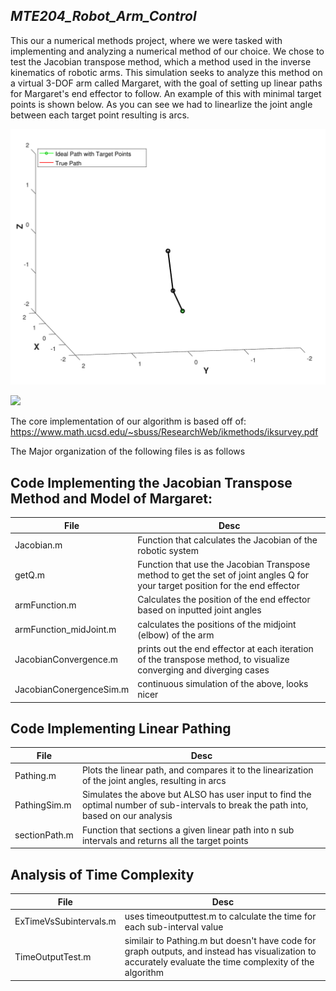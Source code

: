 ***MTE204_Robot_Arm_Control***
---------------------------------------------
This our a numerical methods project, where we were tasked with implementing and analyzing a numerical method of our choice. We chose to test the Jacobian transpose method, which a method used in the inverse kinematics of robotic arms. This simulation seeks to analyze this method on a virtual 3-DOF arm called Margaret, with the goal of setting up linear paths for Margaret's end effector to follow. An example of this with minimal target points is shown below. As you can see we had to linearlize the joint angle between each target point resulting is arcs.

![](./VisualExamples/curvedPathing.gif)

![](./VisualExamples/christmas.gif)



The core implementation of our algorithm is based off of: https://www.math.ucsd.edu/~sbuss/ResearchWeb/ikmethods/iksurvey.pdf

The Major organization of the following files is as follows

Code Implementing the Jacobian Transpose Method and Model of Margaret:
----------------------------------------------
|File| Desc|
|--|--|
| Jacobian.m |Function that calculates the Jacobian of the robotic system |
|getQ.m | Function that use the Jacobian Transpose method to get the set of joint angles Q for your target position for the end effector |
|armFunction.m | Calculates the position of the end effector based on inputted joint angles |
|armFunction_midJoint.m|calculates the positions of the midjoint (elbow) of the arm|
|JacobianConvergence.m|prints out the end effector at each iteration of the transpose method, to visualize converging and diverging cases|
|JacobianConergenceSim.m|continuous simulation of the above, looks nicer |

Code Implementing Linear Pathing
--------------------------------------------
|File|Desc|
|--|--|
|Pathing.m| Plots the linear path, and compares it to the linearization of the joint angles, resulting in arcs|
|PathingSim.m | Simulates the above but ALSO has user input to find the optimal number of sub-intervals to break the path into, based on our analysis|
|sectionPath.m |Function that sections a given linear path into n sub intervals and returns all the target points|

Analysis of Time Complexity
--------------------------------------
|File|Desc|
|--|--|
|ExTimeVsSubintervals.m | uses timeoutputtest.m to calculate the time for each sub-interval value|
TimeOutputTest.m | similair to Pathing.m but doesn't have code for graph outputs, and instead has visualization to accurately evaluate the time complexity of the algorithm|

